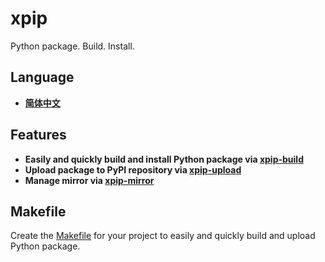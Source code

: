 # xpip

Python package. Build. Install.

## Language

- **[简体中文](docs/zh/README.md)**

## Features

- **Easily and quickly build and install Python package via [xpip-build](docs/xpip-build.md)**
- **Upload package to PyPI repository via [xpip-upload](docs/xpip-upload.md)**
- **Manage mirror via [xpip-mirror](docs/xpip-mirror.md)**

## Makefile

Create the [Makefile](docs/Makefile) for your project to easily and quickly build and upload Python package.
